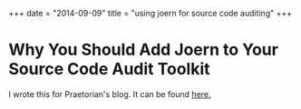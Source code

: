 +++
date = "2014-09-09"
title = "using joern for source code auditing"
+++

# Why You Should Add Joern to Your Source Code Audit Toolkit

I wrote this for Praetorian's blog. It can be found [here.](https://www.praetorian.com/blog/why-you-should-add-joern-to-your-source-code-audit-toolkit)
